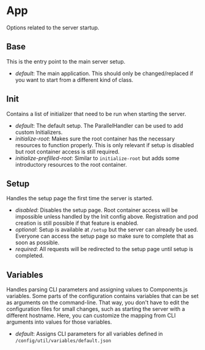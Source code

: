 # App

Options related to the server startup.

## Base

This is the entry point to the main server setup.

* *default*: The main application. This should only be changed/replaced
             if you want to start from a different kind of class.

## Init

Contains a list of initializer that need to be run when starting the server.

* *default*: The default setup. The ParallelHandler can be used to add custom Initializers.
* *initialize-root*: Makes sure the root container has the necessary resources to function properly.
                     This is only relevant if setup is disabled but root container access is still required.
* *initialize-prefilled-root*: Similar to `initialize-root` but adds some introductory resources to the root container.

## Setup

Handles the setup page the first time the server is started.

* *disabled*: Disables the setup page. Root container access will be impossible unless handled by the Init config above.
              Registration and pod creation is still possible if that feature is enabled.
* *optional*: Setup is available at `/setup` but the server can already be used.
              Everyone can access the setup page so make sure to complete that as soon as possible.
* *required*: All requests will be redirected to the setup page until setup is completed.

## Variables

Handles parsing CLI parameters and assigning values to Components.js variables.
Some parts of the configuration contains variables that can be set as arguments on the command-line.
That way, you don't have to edit the configuration files for small changes,
such as starting the server with a different hostname.
Here, you can customize the mapping from CLI arguments into values for those variables.

* *default*: Assigns CLI parameters for all variables defined in `/config/util/variables/default.json`
